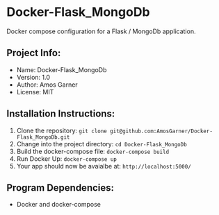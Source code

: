 # Docker-Flask_MongoDb
Docker compose configuration for a Flask / MongoDb application.

## Project Info:
* Name: Docker-Flask_MongoDb
* Version: 1.0
* Author: Amos Garner
* License: MIT

## Installation Instructions:
1.  Clone the repository:
```git clone git@github.com:AmosGarner/Docker-Flask_MongoDb.git```
2. Change into the project directory:
```cd Docker-Flask_MongoDb```
3. Build the docker-compose file:
```docker-compose build```
4. Run Docker Up:
```docker-compose up```
5. Your app should now be avaialbe at: ```http://localhost:5000/```

## Program Dependencies:
* Docker and docker-compose
